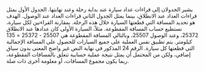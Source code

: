 يشير الجدولان إلى قراءات عداد سيارة عند بداية رحلة وعند نهايتها.  الجدول الأول يمثل قراءات العداد عند الانطلاق، بينما يمثل الجدول الثاني قراءات العداد عند الوصول.  الهدف هو تحديد المسافة التي قطعتها السيارة خلال هذه الرحلة.  بمقارنة القراءتين لكل سيارة، نستطيع حساب المسافة المقطوعة.  مثلاً، السيارة الأولى كان عدادها عند الانطلاق 25372، وعند الوصول 25507، وبالتالي المسافة المقطوعة هي 25507 - 25372 = 135 كيلومتر.  يتم تطبيق نفس العملية على جميع السيارات للحصول على المسافة الإجمالية التي قطعتها كل سيارة.  الرقم 24 المذكور في نهاية النص غير واضح المعنى بدون سياق إضافي،  ولكن من المحتمل أن يمثل نتيجة عملية حسابية تتعلق بالمسافات المقطوعة،  ربما يكون مجموع المسافات، أو معلومة أخرى ذات صلة.